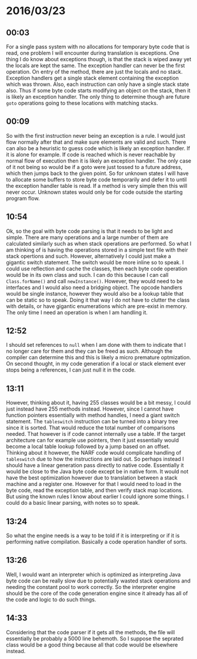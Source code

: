 # 2016/03/23

## 00:03

For a single pass system with no allocations for temporary byte code that is
read, one problem I will encounter during translation is exceptions. One thing
I do know about exceptions though, is that the stack is wiped away yet the
locals are kept the same. The exception handler can never be the first
operation. On entry of the method, there are just the locals and no stack.
Exception handlers get a single stack element containing the exception which
was thrown. Also, each instruction can only have a single stack state also.
Thus if some byte code starts modifying an object on the stack, then it is
likely an exception handler. The only thing to determine though are future
`goto` operations going to these locations with matching stacks.

## 00:09

So with the first instruction never being an exception is a rule. I would
just flow normally after that and make sure elements are valid and such. There
can also be a heuristic to guess code which is likely an exception handler.
If it is alone for example. If code is reached which is never reachable by
normal flow of execution then it is likely an exception handler. The only
case of it not being so would be if a goto were just tossed to a future
address, which then jumps back to the given point. So for unknown states I
will have to allocate some buffers to store byte code temporarily and defer it
to until the exception handler table is read. If a method is very simple then
this will never occur. Unknown states would only be for code outside the
starting program flow.

## 10:54

Ok, so the goal with byte code parsing is that it needs to be light and simple.
There are many operations and a large number of them are calculated similarly
such as when stack operations are performed. So what I am thinking of is having
the operations stored in a simple text file with their stack opertions and
such. However, alternatively I could just make a gigantic switch statement.
The switch would be more inline so to speak. I could use reflection and cache
the classes, then each byte code operation would be in its own class and such.
I can do this because I can call `Class.forName()` and call `newInstance()`.
However, they would need to be interfaces and I would also need a bridging
object. The opcode handlers would be single instance, however they would also
be a lookup table that can be static so to speak. Doing it that way I do not
have to clutter the class with details, or have gigantic enumerations which
are pre-exist in memory. The only time I need an operation is when I am
handling it.

## 12:52

I should set references to `null` when I am done with them to indicate that I
no longer care for them and they can be freed as such. Although the compiler
can determine this and this is likely a micro premature optmization. On
second thought, in my code generation if a local or stack element ever stops
being a references, I can just null it in the code.

## 13:11

However, thinking about it, having 255 classes would be a bit messy, I could
just instead have 255 methods instead. However, since I cannot have function
pointers essentially with method handles, I need a giant switch statement.
The `tableswitch` instruction can be turned into a binary tree since it is
sorted. That would reduce the total number of comparisons needed. That however
is if code cannot internally use a table. If the target architecture can for
example use pointers, then it just essentially would become a local table
lookup followed by a jump based on an offset. Thinking about it however, the
NARF code would complicate handling of `tableswitch` due to how the
instructions are laid out. So perhaps instead I should have a linear generation
pass directly to native code. Essentially it would be close to the Java byte
code except be in native form. It would not have the best optimization
however due to translation between a stack machine and a register one. However
for that I would need to load in the byte code, read the exception table, and
then verify stack map locations. But using the known rules I know about earlier
I could ignore some things. I could do a basic linear parsing, with notes so
to speak.

## 13:24

So what the engine needs is a way to be told if it is interpreting or if it is
performing native compilation. Basically a code operation handler of sorts.

## 13:26

Well, I would want an interpreter which is optimized as interpreting Java
byte code can be really slow due to potentially wasted stack operations and
needing the constant pool to work correctly. So the interpreter engine should
be the core of the code generation engine since it already has all of the code
and logic to do such things.

## 14:33

Considering that the code parser if it gets all the methods, the file will
essentially be probably a 5000 line behemoth. So I suppose the seprated class
would be a good thing because all that code would be elsewhere instead.

